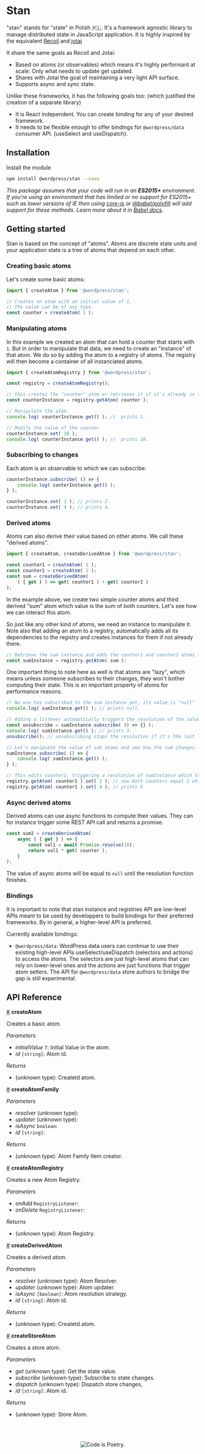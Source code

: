 # Stan

"stan" stands for "state" in Polish 🇵🇱. It's a framework agnostic library to manage distributed state in JavaScript application. It is highly inspired by the equivalent [Recoil](https://recoiljs.org/) and [jotai](https://jotai.surge.sh)

It share the same goals as Recoil and Jotai:

-   Based on atoms (or observables) which means it's highly performant at scale: Only what needs to update get updated.
-   Shares with Jotai the goal of maintaining a very light API surface.
-   Supports async and sync state.

Unlike these frameworks, it has the following goals too: (which justified the creation of a separate library)

-   It is React independent. You can create binding for any of your desired framework.
-   It needs to be flexible enough to offer bindings for `@wordpress/data` consumer API. (useSelect and useDispatch).

## Installation

Install the module

```bash
npm install @wordpress/stan --save
```

_This package assumes that your code will run in an **ES2015+** environment. If you're using an environment that has limited or no support for ES2015+ such as lower versions of IE then using [core-js](https://github.com/zloirock/core-js) or [@babel/polyfill](https://babeljs.io/docs/en/next/babel-polyfill) will add support for these methods. Learn more about it in [Babel docs](https://babeljs.io/docs/en/next/caveats)._

## Getting started

Stan is based on the concept of "atoms". Atoms are discrete state units and your application state is a tree of atoms that depend on each other.

### Creating basic atoms

Let's create some basic atoms:

```js
import { createAtom } from '@wordpress/stan';

// Creates an atom with an initial value of 1.
// The value can be of any type.
const counter = createAtom( 1 );
```

### Manipulating atoms

In this example we created an atom that can hold a counter that starts with `1`. 
But in order to manipulate that data, we need to create an "instance" of that atom.
We do so by adding the atom to a registry of atoms. 
The registry will then become a container of all instanciated atoms.

```js
import { createAtomRegistry } from '@wordpress/stan';

const registry = createAtomRegistry();

// this creates the "counter" atom or retrieves it if it's already in the registry.
const counterInstance = registry.getAtom( counter );

// Manipulate the atom.
console.log( counterInstance.get() ); //  prints 1.

// Modify the value of the counter
counterInstance.set( 10 );
console.log( counterInstance.get() ); //  prints 10.
```

### Subscribing to changes

Each atom is an observable to which we can subscribe:

```js
counterInstance.subscribe( () => {
    console.log( conterInstance.get() );
} );

counterInstance.set( 2 ); // prints 2.
counterInstance.set( 4 ); // prints 4.
```

### Derived atoms

Atoms can also derive their value based on other atoms. We call these "derived atoms".

```js
import { createAtom, createDerivedAtom } from '@wordpress/stan';

const counter1 = createAtom( 1 );
const counter2 = createAtom( 2 );
const sum = createDerivedAtom(
    ( { get } ) => get( counter1 ) + get( counter2 )
);
```

In the example above, we create two simple counter atoms and third derived "sum" atom which value is the sum of both counters. Let's see how we can interact this atom. 

So just like any other kind of atoms, we need an instance to manipulate it. Note also that adding an atom to a registry, automatically adds all its dependencies to the registry and creates instances for them if not already there.

```js
// Retrieve the sum instance and adds the counter1 and counter2 atoms to the registry as well
const sumInstance = registry.getAtom( sum );
```

One important thing to note here as well is that atoms are "lazy", which means unless someone subscribes to their changes, they won't bother computing their state. This is an important property of atoms for performance reasons. 

```js
// No one has subscribed to the sum instance yet, its value is "null"
console.log( sumInstance.get() ); // prints null.

// Adding a listener automatically triggers the resolution of the value
const unsubscribe = sumInstance.subscribe( () => {} );
console.log( sumInstance.get() ); // prints 3.
unsubscribe(); // unsubscribing stops the resolution if it's the last listener of the atom.

// Let's manipuate the value of sub atoms and see how the sum changes.
sumInstance.subscribe( () => {
    console.log( sumInstance.get() );
} );

// This edits counter1, triggering a resolution of sumInstance which triggers the console.log above.
registry.getAtom( counter1 ).set( 2 ); // now both counters equal 2 which means sum will print 4.
registry.getAtom( counter1 ).set( 4 ); // prints 6
```

### Async derived atoms

Derived atoms can use async functions to compute their values. They can for instance trigger some REST API call and returns a promise.

```js
const sum2 = createDerivedAtom(
    async ( { get } ) => {
        const val1 = await Promise.resolve(10);
        return val1 * get( counter );
    } 
);
```

The value of async atoms will be equal to `null` until the resolution function finishes.

### Bindings

It is important to note that stan instance and registries API are low-level APIs meant to be used by developpers to build bindings for their preferred frameworks. By in general, a higher-level API is preferred.

Currently available bindings:

-   `@wordpress/data`: WordPress data users can continue to use their existing high-level APIs useSelect/useDispatch (selectors and actions) to access the atoms. The selectors are just high-level atoms that can rely on lower-level ones and the actions are just functions that trigger atom setters. The API for `@wordpress/data` store authors to bridge the gap is still experimental.

## API Reference

<!-- START TOKEN(Autogenerated API docs) -->

<a name="createAtom" href="#createAtom">#</a> **createAtom**

Creates a basic atom.

_Parameters_

-   _initialValue_ `T`: Initial Value in the atom.
-   _id_ `[string]`: Atom id.

_Returns_

-   (unknown type): Createtd atom.

<a name="createAtomFamily" href="#createAtomFamily">#</a> **createAtomFamily**

_Parameters_

-   _resolver_ (unknown type): 
-   _updater_ (unknown type): 
-   _isAsync_ `boolean`: 
-   _id_ `[string]`: 

_Returns_

-   (unknown type): Atom Family Item creator.

<a name="createAtomRegistry" href="#createAtomRegistry">#</a> **createAtomRegistry**

Creates a new Atom Registry.

_Parameters_

-   _onAdd_ `RegistryListener`: 
-   _onDelete_ `RegistryListener`: 

_Returns_

-   (unknown type): Atom Registry.

<a name="createDerivedAtom" href="#createDerivedAtom">#</a> **createDerivedAtom**

Creates a derived atom.

_Parameters_

-   _resolver_ (unknown type): Atom Resolver.
-   _updater_ (unknown type): Atom updater.
-   _isAsync_ `[boolean]`: Atom resolution strategy.
-   _id_ `[string]`: Atom id.

_Returns_

-   (unknown type): Createtd atom.

<a name="createStoreAtom" href="#createStoreAtom">#</a> **createStoreAtom**

Creates a store atom.

_Parameters_

-   _get_ (unknown type): Get the state value.
-   _subscribe_ (unknown type): Subscribe to state changes.
-   _dispatch_ (unknown type): Dispatch store changes,
-   _id_ `[string]`: Atom id.

_Returns_

-   (unknown type): Store Atom.


<!-- END TOKEN(Autogenerated API docs) -->

<br/><br/><p align="center"><img src="https://s.w.org/style/images/codeispoetry.png?1" alt="Code is Poetry." /></p>
